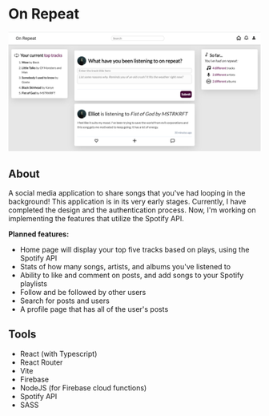 # On Repeat

![Screenshot of the website](./src/assets/images/songSocialScreenshot.png?raw=true)

## About

A social media application to share songs that you've had looping in the background! This application is in its very early stages. Currently, I have completed the design and the authentication process. Now, I'm working on implementing the features that utilize the Spotify API. <br/>

**Planned features:** <br/>

- Home page will display your top five tracks based on plays, using the Spotify API
- Stats of how many songs, artists, and albums you've listened to
- Ability to like and comment on posts, and add songs to your Spotify playlists
- Follow and be followed by other users
- Search for posts and users
- A profile page that has all of the user's posts

## Tools

- React (with Typescript)
- React Router
- Vite
- Firebase
- NodeJS (for Firebase cloud functions)
- Spotify API
- SASS
